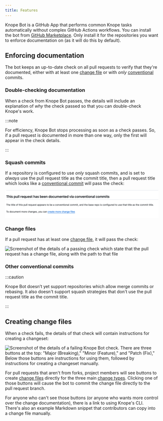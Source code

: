 ```yaml
---
title: Features
---
```


Knope Bot is a GitHub App that performs common Knope tasks automatically without complex GitHub Actions workflows.
You can install the bot from [GitHub Marketplace](https://github.com/marketplace/knope-bot).
Only install it for the repositories you want to enforce documentation on (as it will do this by default).

## Enforcing documentation

The bot keeps an up-to-date check on all pull requests to verify that they're documented,
either with at least one [change file] or with _only_
[conventional][conventional commit] commits.

### Double-checking documentation

When a check from Knope Bot passes, the details will include an explanation of _why_ the check passed so that you can
double-check Knope's work.

:::note

For efficiency, Knope Bot stops processing as soon as a check passes. So, if a pull request is documented in more than
one way, only the first will appear in the check details.

:::

### Squash commits

If a repository is configured to use _only_ squash commits,
and is set to _always_ use the pull request title as the commit title, then a pull request title which looks like
a [conventional commit] will pass the check:

![Screenshot of the details of a passing check which state that the title of the pull request is a conventional commit](./passing-check-pr-title.png)

### Change files

If a pull request has at least one [change file][change file], it will pass the check:

![Screenshot of the details of a passing check which state that the pull request has a change file, 
along with the path to that file](./passing-check-change-file.png)

### Other conventional commits

:::caution

Knope Bot doesn’t yet support repositories which allow merge commits or rebasing.
It also doesn't support squash strategies that don't use the pull request title as the commit title.

:::

## Creating change files

When a check fails, the details of that check will contain instructions for creating a changeset:

![Screenshot of the details of a failing Knope Bot check. There are three buttons at the top: "Major (Breaking),"
"Minor (Feature)," and "Patch (Fix)," Below those buttons are instructions for using them, followed by instructions
for creating a changeset manually.](./failing-check-details.png)

For pull requests that aren't from forks,
project members will see buttons to create [change files][change file] directly for the three main [change types](/reference/concepts/semantic-versioning).
Clicking one of those buttons will cause the bot to commit the change file directly to the pull request branch.

For anyone who can't see those buttons (or anyone who wants more control over the change documentation), there is a
link to using Knope's CLI.
There's also an example Markdown snippet that contributors can copy into a change file manually.

[change file]: /reference/concepts/change-file
[conventional commit]: /reference/concepts/conventional-commits
